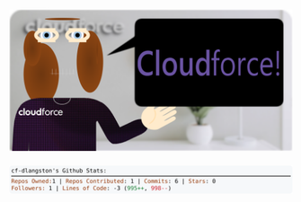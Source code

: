 <!-- 
Version 3.0.143
Built Thu Nov 14 2024 05:20:00 GMT+0000 (Coordinated Universal Time)
-->

<h1 align="center">
  <a href="https://github.com/cf-dlangston/cf-dlangston/tree/master/src" title="Click to View Source">
    <picture width="100%" alt="Dylan">
      <source media="(prefers-color-scheme: dark)" srcset="dylan-dark.svg?version=3.0.143">
      <img src="dylan-light.svg?version=3.0.143" alt="Dylan">
    </picture>
  </a>
</h1>

<div align="center">
  <picture width="100%" alt="Profile Info and Stats">
    <source media="(prefers-color-scheme: dark)" srcset="stats-dark.svg?version=3.0.143">
    <img src="stats-light.svg?version=3.0.143" alt="Profile Info and Stats">
  </picture>
</div>
